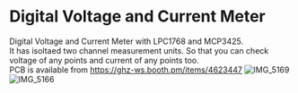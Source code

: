 # Digital Voltage and Current Meter

Digital Voltage and Current Meter with LPC1768 and MCP3425.<br>
It has isoltaed two channel measurement units. So that you can check voltage of any points and current of any points too.<br>
PCB is available from https://ghz-ws.booth.pm/items/4623447
![IMG_5169](https://user-images.githubusercontent.com/52226620/226097022-f3726dd7-fb0c-47f6-a868-551ccc69e40b.jpg)
![IMG_5166](https://user-images.githubusercontent.com/52226620/226097024-38da2d2d-6245-4ad1-a105-a6ab8d549038.jpg)
